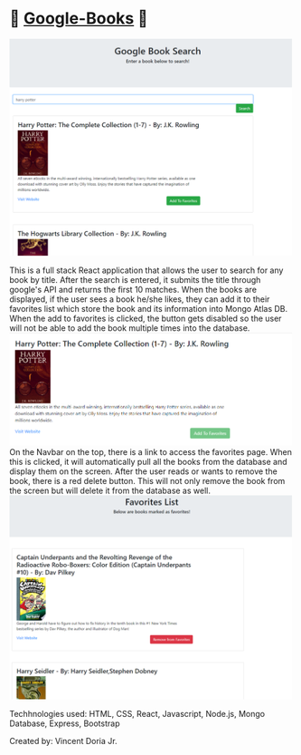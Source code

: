 # 📖 [Google-Books](https://aqueous-dawn-11366.herokuapp.com/) 📖

<img src="client/public/img/main.png" width="500px"><br>

This is a full stack React application that allows the user to search for any book by title.  After the search is entered, it submits the title through google's API and returns the first 10 matches.  When the books are displayed, if the user sees a book he/she likes, they can add it to their favorites list which store the book and its information into Mongo Atlas DB.  When the add to favorites is clicked, the button gets disabled so the user will not be able to add the book multiple times into the database. 
<img src="client/public/img/main2.png" width="500px"><br>
On the Navbar on the top, there is a link to access the favorites page.  When this is clicked, it will automatically pull all the books from the database and display them on the screen.  After the user reads or wants to remove the book, there is a red delete button.  This will not only remove the book from the screen but will delete it from the database as well.   
<img src="client/public/img/favorites.png" width="500px"><br>

Techhnologies used: HTML, CSS, React, Javascript, Node.js, Mongo Database, Express, Bootstrap

Created by: Vincent Doria Jr.

